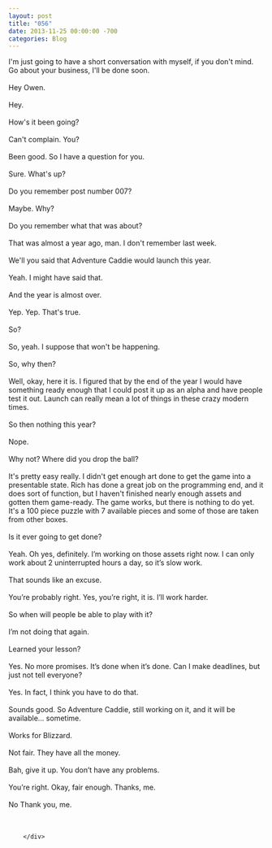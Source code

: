 ```yaml
---
layout: post
title: "056"
date: 2013-11-25 00:00:00 -700
categories: Blog
---
```


<div class="blog-content">
				<div class="paragraph" style="text-align:left;">I'm just going to have a short conversation with myself, if you don't mind. Go about your business, I'll be done soon. <br style=""><span style=""></span><br style=""><span style=""></span>Hey Owen. <br style=""><span style=""></span><br style=""><span style=""></span>Hey. <br style=""><span style=""></span><br style=""><span style=""></span>How's it been going? <br style=""><span style=""></span><br style=""><span style=""></span>Can't complain. You? <br style=""><span style=""></span><br style=""><span style=""></span>Been good. So I have a question for you. <br style=""><span style=""></span><br style=""><span style=""></span>Sure. What's up? <br style=""><span style=""></span><br style=""><span style=""></span>Do you remember post number 007?<br style=""><span style=""></span><br style=""><span style=""></span>Maybe. Why? <br style=""><span style=""></span><br style=""><span style=""></span>Do you remember what that was about? <br style=""><span style=""></span><br style=""><span style=""></span>That was almost a year ago, man. I don't remember last week.<br style=""><span style=""></span><br style=""><span style=""></span>We'll you said that Adventure Caddie would launch this year. <br style=""><span style=""></span><br style=""><span style=""></span>Yeah. I might have said that. <br style=""><span style=""></span><br style=""><span style=""></span>And the year is almost over. <br style=""><span style=""></span><br style=""><span style=""></span>Yep. Yep. That's true. <br style=""><span style=""></span><br style=""><span style=""></span>So? <br style=""><span style=""></span><br style=""><span style=""></span>So, yeah. I suppose that won't be happening. <br style=""><span style=""></span><br style=""><span style=""></span>So, why then? <br style=""><span style=""></span><br style=""><span style=""></span>Well, okay, here it is. I figured that by the end of the year I would have something ready enough that I could post it up as an alpha and have people test it out. Launch can really mean a lot of things in these crazy modern times. <br style=""><span style=""></span><br style=""><span style=""></span>So then nothing this year? <br style=""><span style=""></span><br style=""><span style=""></span>Nope. <br style=""><span style=""></span><br style=""><span style=""></span>Why not? Where did you drop the ball? <br style=""><span style=""></span><br style=""><span style=""></span>It's pretty easy really. I didn't get enough art done to get the game into a presentable state. Rich has done a great job on the programming end, and it does sort of function, but I haven't finished nearly enough assets and gotten them game-ready. The game works, but there is nothing to do yet. It's a 100 piece puzzle with 7 available pieces and some of those are taken from other boxes.<br style=""><span style=""></span><br style=""><span style=""></span>Is it ever going to get done?<br style=""><span style=""></span><br style=""><span style=""></span>Yeah. Oh yes, definitely. I&rsquo;m working on those assets right now. I can only work about 2 uninterrupted hours a day, so it&rsquo;s slow work.<br style=""><span style=""></span><br style=""><span style=""></span>That sounds like an excuse.<br style=""><span style=""></span><br style=""><span style=""></span>You&rsquo;re probably right. Yes, you&rsquo;re right, it is. I&rsquo;ll work harder. <br style=""><span style=""></span><br style=""><span style=""></span>So when will people be able to play with it?<br style=""><span style=""></span><br style=""><span style=""></span>I&rsquo;m not doing that again. <br style=""><span style=""></span><br style=""><span style=""></span>Learned your lesson?<br style=""><span style=""></span><br style=""><span style=""></span>Yes. No more promises. It&rsquo;s done when it&rsquo;s done. Can I make deadlines, but just not tell everyone?<br style=""><span style=""></span><br style=""><span style=""></span>Yes. In fact, I think you have to do that. <br style=""><span style=""></span><br style=""><span style=""></span>Sounds good. So Adventure Caddie, still working on it, and it will be available&hellip; sometime. <br style=""><span style=""></span><br style=""><span style=""></span>Works for Blizzard. <br style=""><span style=""></span><br style=""><span style=""></span>Not fair. They have all the money. <br style=""><span style=""></span><br style=""><span style=""></span>Bah, give it up. You don&rsquo;t have any problems.<br style=""><span style=""></span><br style=""><span style=""></span>You&rsquo;re right. Okay, fair enough. Thanks, me.<br style=""><span style=""></span><br style=""><span style=""></span>No Thank you, me.<br style=""><span style=""></span><br style=""><br style=""></div>

		</div>
        